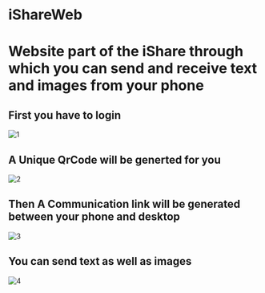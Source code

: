 # iShareWeb
# Website part of the iShare through which you can send and receive text and images from your phone

## First you have to login


![1](https://github.com/AnshSinha9140/iShareWeb/blob/main/public/Screenshot%20(202).png)

## A Unique QrCode will be generted for you


![2](https://github.com/AnshSinha9140/iShareWeb/blob/main/public/Screenshot%20(203).png)

## Then A Communication link will be generated between your phone and desktop


![3](https://github.com/AnshSinha9140/iShareWeb/blob/main/public/Screenshot%20(204).png)

## You can send text as well as images


![4](https://github.com/AnshSinha9140/iShareWeb/blob/main/public/Screenshot%20(205).png)
